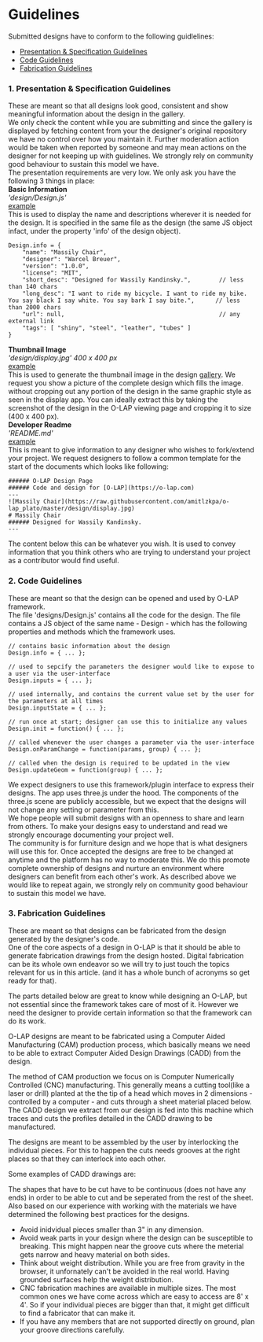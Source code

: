 # Guidelines
Submitted designs have to conform to the following guidlelines:  
- [Presentation & Specification Guidelines](#1-presentation-specification-guidelines)
- [Code Guidelines](#2-code-guidelines)
- [Fabrication Guidelines](#3-fabrication-guidelines)

### 1. Presentation & Specification Guidelines
These are meant so that all designs look good, consistent and show meaningful information about the design in the gallery.  
We only check the content while you are submitting and since the gallery is displayed by fetching content from your the designer's original repository we have no control over how you maintain it. Further moderation action would be taken when reported by someone and may mean actions on the designer for not keeping up with guidelines. We strongly rely on community good behaviour to sustain this model we have.  
The presentation requirements are very low. We only ask you have the following 3 things in place:  
**Basic Information**  
*'design/Design.js'*  
[example](https://raw.githubusercontent.com/amitlzkpa/o-lap_plato/master/design/Design.js)  
This is used to display the name and descriptions wherever it is needed for the design. It is specified in the same file as the design (the same JS object infact, under the property 'info' of the design object).  
```
Design.info = {
	"name": "Massily Chair",
	"designer": "Warcel Breuer",
	"version": "1.0.0",
	"license": "MIT",
	"short_desc": "Designed for Wassily Kandinsky.",		// less than 140 chars
	"long_desc": "I want to ride my bicycle. I want to ride my bike. You say black I say white. You say bark I say bite.",		// less than 2000 chars
	"url": null,											// any external link
	"tags": [ "shiny", "steel", "leather", "tubes" ]
}
```  
**Thumbnail Image**  
*'design/display.jpg' 400 x 400 px*  
[example](https://raw.githubusercontent.com/amitlzkpa/o-lap_plato/master/design/display.jpg)  
This is used to generate the thumbnail image in the design [gallery](https://O-LAP.github.io/home/designs.html). We request you show a picture of the complete design which fills the image. without cropping out any portion of the design in the same graphic style as seen in the display app. You can ideally extract this by taking the screenshot of the design in the O-LAP viewing page and cropping it to size (400 x 400 px).  
**Developer Readme**  
*'README.md'*  
[example](https://github.com/amitlzkpa/o-lap_plato/blob/master/README.md)  
This is meant to give information to any designer who wishes to fork/extend your project. We request designers to follow a common template for the start of the documents which looks like following:  
```
###### O-LAP Design Page
###### Code and design for [O-LAP](https://o-lap.com)  
---
![Massily Chair](https://raw.githubusercontent.com/amitlzkpa/o-lap_plato/master/design/display.jpg)
# Massily Chair  
###### Designed for Wassily Kandinsky.  
---
```
The content below this can be whatever you wish. It is used to convey information that you think others who are trying to understand your project as a contributor would find useful.

### 2. Code Guidelines
These are meant so that the design can be opened and used by O-LAP framework.  
The file 'designs/Design.js' contains all the code for the design. The file contains a JS object of the same name - Design - which has the following properties and methods which the framework uses.  
```
// contains basic information about the design
Design.info = { ... };

// used to sepcify the parameters the designer would like to expose to a user via the user-interface
Design.inputs = { ... };

// used internally, and contains the current value set by the user for the parameters at all times
Design.inputState = { ... };

// run once at start; designer can use this to initialize any values
Design.init = function() { ... };

// called whenever the user changes a parameter via the user-interface
Design.onParamChange = function(params, group) { ... };

// called when the design is required to be updated in the view
Design.updateGeom = function(group) { ... };
```
We expect designers to use this framework/plugin interface to express their designs. 
The app uses three.js under the hood. The components of the three.js scene are publicly accessible, but we expect that the designs will not change any setting or parameter from this.  
We hope people will submit designs with an openness to share and learn from others. To make your designs easy to understand and read we strongly encourage documenting your project well.  
The community is for furniture design and we hope that is what designers will use this for. Once accepted the designs are free to be changed at anytime and the platform has no way to moderate this. We do this promote complete ownership of designs and nurture an environment where designers can benefit from each other's work. As described above we would like to repeat again, we strongly rely on community good behaviour to sustain this model we have.


### 3. Fabrication Guidelines  
These are meant so that designs can be fabricated from the design generated by the designer's code.  
One of the core aspects of a design in O-LAP is that it should be able to generate fabrication drawings from the design hosted. Digital fabrication can be its whole own endeavor so we will try to just touch the topics relevant for us in this article. (and it has a whole bunch of acronyms so get ready for that).

The parts detailed below are great to know while designing an O-LAP, but not essential since the framework takes care of most of it. However we need the designer to provide certain information so that the framework can do its work.

O-LAP designs are meant to be fabricated using a Computer Aided Manufacturing (CAM) production process, which basically means we need to be able to extract Computer Aided Design Drawings (CADD) from the design.

The method of CAM production we focus on is Computer Numerically Controlled (CNC) manufacturing. This generally means a cutting tool(like a laser or drill) planted at the the tip of a head which moves in 2 dimensions - controlled by a computer - and cuts through a sheet material placed below. The CADD design we extract from our design is fed into this machine which traces and cuts the profiles detailed in the CADD drawing to be manufactured. 

The designs are meant to be assembled by the user by interlocking the individual pieces. For this to happen the cuts needs grooves at the right places so that they can interlock into each other.

Some examples of CADD drawings are:

The shapes that have to be cut have to be continuous (does not have any ends) in order to be able to cut and be seperated from the rest of the sheet. Also based on our experience with working with the materials we have determined the following best practices for the designs.
- Avoid inidvidual pieces smaller than 3" in any dimension.  
- Avoid weak parts in your design where the design can be susceptible to breaking. This might happen near the groove cuts where the meterial gets narrow and heavy material on both sides.
- Think about weight distribution. While you are free from gravity in the browser, it unfornately can't be avoided in the real world. Having grounded surfaces help the weight distribution.
- CNC fabrication machines are available in multiple sizes. The most common ones we have come across which are easy to access are 8' x 4'. So if your individual pieces are bigger than that, it might get difficult to find a fabricator that can make it.
- If you have any members that are not supported directly on ground, plan your groove directions carefully.

